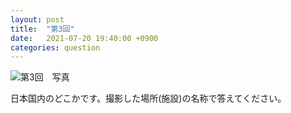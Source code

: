 ```yaml
---
layout: post
title:  "第3回"
date:   2021-07-20 19:40:00 +0900
categories: question
---
```


![第3回　写真](/kokodoko/images/q3.jpg)

日本国内のどこかです。撮影した場所(施設)の名称で答えてください。